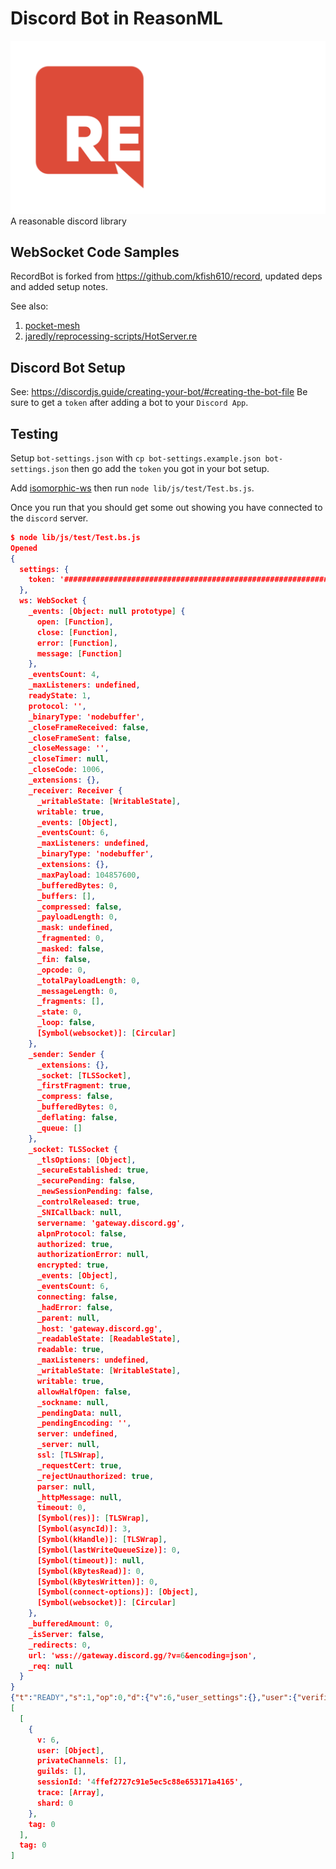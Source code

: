 # Discord Bot in ReasonML

![project-logo](RecordLogo.png)
A reasonable discord library

## WebSocket Code Samples

RecordBot is forked from <https://github.com/kfish610/record>, updated deps and added setup notes.

See also:
1. [pocket-mesh](https://github.com/jhrdina/pocket-mesh)
2. [jaredly/reprocessing-scripts/HotServer.re](https://github.com/jaredly/reprocessing-scripts/blob/master/src/HotServer.re)

## Discord Bot Setup

See: <https://discordjs.guide/creating-your-bot/#creating-the-bot-file>
Be sure to get a `token` after adding a bot to your `Discord App`.

## Testing

Setup `bot-settings.json` with `cp bot-settings.example.json bot-settings.json` then go add the `token` you got in your bot setup.

Add [isomorphic-ws](github:isomorphic-ws) then run `node lib/js/test/Test.bs.js`.

Once you run that you should get some out showing you have connected to the `discord` server.

```json
$ node lib/js/test/Test.bs.js
Opened
{
  settings: {
    token: '###########################################################'
  },
  ws: WebSocket {
    _events: [Object: null prototype] {
      open: [Function],
      close: [Function],
      error: [Function],
      message: [Function]
    },
    _eventsCount: 4,
    _maxListeners: undefined,
    readyState: 1,
    protocol: '',
    _binaryType: 'nodebuffer',
    _closeFrameReceived: false,
    _closeFrameSent: false,
    _closeMessage: '',
    _closeTimer: null,
    _closeCode: 1006,
    _extensions: {},
    _receiver: Receiver {
      _writableState: [WritableState],
      writable: true,
      _events: [Object],
      _eventsCount: 6,
      _maxListeners: undefined,
      _binaryType: 'nodebuffer',
      _extensions: {},
      _maxPayload: 104857600,
      _bufferedBytes: 0,
      _buffers: [],
      _compressed: false,
      _payloadLength: 0,
      _mask: undefined,
      _fragmented: 0,
      _masked: false,
      _fin: false,
      _opcode: 0,
      _totalPayloadLength: 0,
      _messageLength: 0,
      _fragments: [],
      _state: 0,
      _loop: false,
      [Symbol(websocket)]: [Circular]
    },
    _sender: Sender {
      _extensions: {},
      _socket: [TLSSocket],
      _firstFragment: true,
      _compress: false,
      _bufferedBytes: 0,
      _deflating: false,
      _queue: []
    },
    _socket: TLSSocket {
      _tlsOptions: [Object],
      _secureEstablished: true,
      _securePending: false,
      _newSessionPending: false,
      _controlReleased: true,
      _SNICallback: null,
      servername: 'gateway.discord.gg',
      alpnProtocol: false,
      authorized: true,
      authorizationError: null,
      encrypted: true,
      _events: [Object],
      _eventsCount: 6,
      connecting: false,
      _hadError: false,
      _parent: null,
      _host: 'gateway.discord.gg',
      _readableState: [ReadableState],
      readable: true,
      _maxListeners: undefined,
      _writableState: [WritableState],
      writable: true,
      allowHalfOpen: false,
      _sockname: null,
      _pendingData: null,
      _pendingEncoding: '',
      server: undefined,
      _server: null,
      ssl: [TLSWrap],
      _requestCert: true,
      _rejectUnauthorized: true,
      parser: null,
      _httpMessage: null,
      timeout: 0,
      [Symbol(res)]: [TLSWrap],
      [Symbol(asyncId)]: 3,
      [Symbol(kHandle)]: [TLSWrap],
      [Symbol(lastWriteQueueSize)]: 0,
      [Symbol(timeout)]: null,
      [Symbol(kBytesRead)]: 0,
      [Symbol(kBytesWritten)]: 0,
      [Symbol(connect-options)]: [Object],
      [Symbol(websocket)]: [Circular]
    },
    _bufferedAmount: 0,
    _isServer: false,
    _redirects: 0,
    url: 'wss://gateway.discord.gg/?v=6&encoding=json',
    _req: null
  }
}
{"t":"READY","s":1,"op":0,"d":{"v":6,"user_settings":{},"user":{"verified":true,"username":"record-bot","mfa_enabled":false,"id":"652653726804344844","email":null,"discriminator":"2261","bot":true,"avatar":null},"session_id":"4ffef2727c91e5ec5c88e653171a4165","relationships":[],"private_channels":[],"presences":[],"guilds":[],"_trace":["[\"gateway-prd-main-gk3s\",{\"micros\":28198,\"calls\":[\"discord-sessions-prd-1-7\",{\"micros\":26632,\"calls\":[\"start_session\",{\"micros\":25171,\"calls\":[\"api-prd-main-vjkg\",{\"micros\":21815,\"calls\":[\"get_user\",{\"micros\":1732},\"add_authorized_ip\",{\"micros\":4},\"get_guilds\",{\"micros\":1394},\"coros_wait\",{\"micros\":1}]}]},\"guilds_connect\",{\"micros\":1,\"calls\":[]},\"presence_connect\",{\"micros\":1140,\"calls\":[]}]}]}]"]}}
[
  [
    {
      v: 6,
      user: [Object],
      privateChannels: [],
      guilds: [],
      sessionId: '4ffef2727c91e5ec5c88e653171a4165',
      trace: [Array],
      shard: 0
    },
    tag: 0
  ],
  tag: 0
]
```
